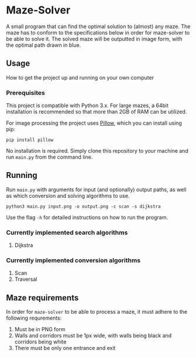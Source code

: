 # Maze-Solver

A small program that can find the optimal solution to (almost) any maze. The maze has to conform to the specifications below in order for maze-solver to be able to solve it. The solved maze will be outputted in image form, with the optimal path drawn in blue.

## Usage
How to get the project up and running on your own computer

### Prerequisites
This project is compatible with Python 3.x. For large mazes, a 64bit installation is recommended so that more than 2GB of RAM can be utilized. 

For image processing the project uses [Pillow](https://github.com/python-pillow/Pillow), which you can install using pip:

```
pip install pillow
```

No installation is required. Simply clone this repository to your machine and run `main.py` from the command line.

## Running
Run `main.py` with arguments for input (and optionally) output paths, as well as which conversion and solving algorithms to use.

```
python3 main.py input.png -o output.png -c scan -s dijkstra
```

Use the flag `-h` for detailed instructions on how to run the program. 

### Currently implemented search algorithms
1. Dijkstra

### Currently implemented conversion algorithms
1. Scan
2. Traversal

## Maze requirements
In order for `maze-solver` to be able to process a maze, it must adhere to the following requrements: 

1. Must be in PNG form
2. Walls and corridors must be 1px wide, with walls being black and corridors being white
3. There must be only one entrance and exit
